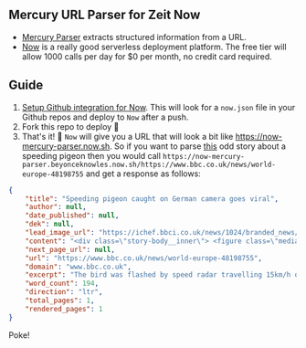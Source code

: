## Mercury URL Parser for Zeit Now

- [Mercury Parser](https://github.com/postlight/mercury-parser) extracts structured information from a URL.
- [Now](https://zeit.co/now) is a really good serverless deployment platform. The free tier will allow 1000 calls per day for $0 per month, no credit card required.

## Guide
1. [Setup Github integration for Now](https://zeit.co/github-setup). This will look for a `now.json` file in your Github repos and deploy to `Now` after a push.
2. Fork this repo to deploy 🎉
3. That's it! 🤯 `Now` will give you a URL that will look a bit like https://now-mercury-parser.now.sh. So if you want to parse [this](https://www.bbc.co.uk/news/world-europe-48198755) odd story about a speeding pigeon then you would call `https://now-mercury-parser.beyonceknowles.now.sh/https://www.bbc.co.uk/news/world-europe-48198755` and get a response as follows:

```json
{
    "title": "Speeding pigeon caught on German camera goes viral",
    "author": null,
    "date_published": null,
    "dek": null,
    "lead_image_url": "https://ichef.bbci.co.uk/news/1024/branded_news/112DB/production/_106836307_taube.jpg",
    "content": "<div class=\"story-body__inner\"> <figure class=\"media-landscape has-caption full-width lead\"> <span class=\"image-and-copyright-container\"> <img class=\"js-image-replace\" alt=\"Pigeon caught on camera\" src=\"https://ichef.bbci.co.uk/news/320/cpsprodpb/112DB/production/_106836307_taube.jpg\" width=\"976\"> <span class=\"off-screen\">Image copyright</span> <span class=\"story-image-copyright\">Stadt Bocholt</span> </span> <figcaption class=\"media-caption\"> <span class=\"off-screen\">Image caption</span> <span class=\"media-caption__text\"> Town authorities said the pigeon had been &quot;on a collision course with vehicles or pedestrians&quot; </span> </figcaption> </figure><p class=\"story-body__introduction\">It was a quiet afternoon in Bocholt in western Germany when a pigeon broke the calm and the speed limit, flying down a residential street at 45km/h (28mph) in a 30km/h zone.</p><p>A mobile speed camera flashed as soon as the pigeon flew past.</p><p>Authorities in the town, a short distance from the Dutch border, published the picture last week, and it has since gone viral.</p><p>Under normal circumstances the penalty for speeding would be &#x20AC;25 (&#xA3;21;$28).</p><p>The bizarre event took place in February but <a href=\"https://www.facebook.com/bocholt.city/posts/2168096666559731\" class=\"story-body__link-external\">Bocholt town hall&apos;s Facebook account said it had taken some time to assess the pictures</a>.</p><p>The town said that even with a 3km/h margin allowed in speeding cases, the pigeon had been going 12km/h too fast and was &quot;on a collision course with vehicles and pedestrians&quot;.</p><p>One local said it was clearly a racing pigeon, while another suggested an appropriate punishment would be community service as a carrier pigeon.</p><p>The Bocholt Facebook page said philosophically: &quot;Whether and, above all, how the fast bird can and will pay its &#x20AC;25 on-the-spot fine remains to be seen.&quot;</p> </div>",
    "next_page_url": null,
    "url": "https://www.bbc.co.uk/news/world-europe-48198755",
    "domain": "www.bbc.co.uk",
    "excerpt": "The bird was flashed by speed radar travelling 15km/h over the speed limit in the town of Bocholt.",
    "word_count": 194,
    "direction": "ltr",
    "total_pages": 1,
    "rendered_pages": 1
}
```

Poke!